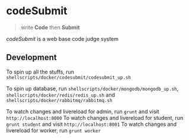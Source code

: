 # codeSubmit
> write __Code__ then __Submit__

*codeSubmit* is a web base code judge system

## Development
To spin up all the stuffs, run
`shellscripts/docker/codesubmit/codesubmit_up.sh`

To spin up database, run `shellscripts/docker/mongodb/mongodb_up.sh`, `shellscripts/docker/redis/redis_up.sh` and `shellscripts/docker/rabbitmq/rabbitmq.sh`

To watch changes and livereload for admin, run `grunt` and visit `http://localhost:8000`
To watch changes and livereload for student, run `grunt student` and visit `http://localhost:8001`
To watch changes and livereload for worker, run `grunt worker`

